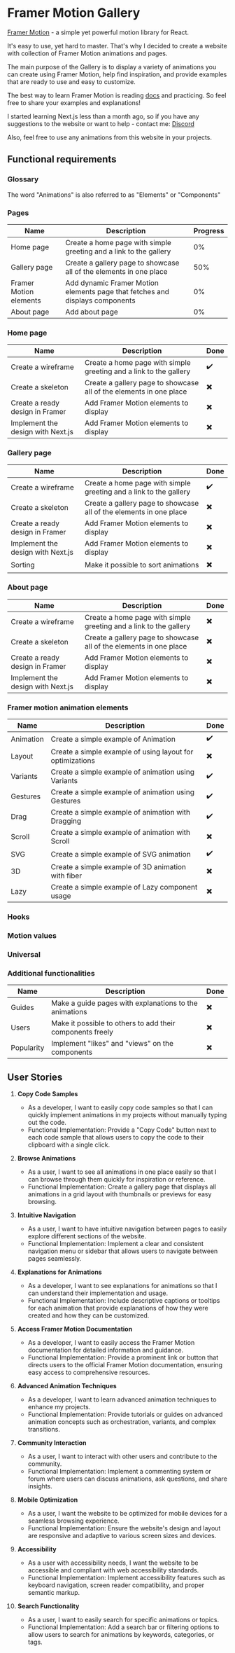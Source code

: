 # Framer Motion Gallery

[Framer Motion](https://www.framer.com/motion/) - a simple yet powerful motion library for React.

It's easy to use, yet hard to master.
That's why I decided to create a website with collection of Framer Motion animations and pages.

[//]: # (The main purpose of the website is to learn advanced animation concepts and make animations easier to be recreated by providing ready examples. )
The main purpose of the Gallery is to display a variety of animations you can create using Framer Motion,
help find inspiration, and provide examples that are ready to use and easy to customize.

The best way to learn Framer Motion is reading [docs](https://www.framer.com/motion/) and practicing. So feel free to
share your examples and explanations!

I started learning Next.js less than a month ago, so if you have any suggestions to the website or want to help - contact me: [Discord](https://discord.com/users/366684552040808458)

Also, feel free to use any animations from this website in your projects.

## Functional requirements

### Glossary

The word "Animations" is also referred to as "Elements" or "Components"

### Pages

| Name                   | Description                                                                  | Progress |
|------------------------|------------------------------------------------------------------------------|----------| 
| Home page              | Create a home page with simple greeting and a link to the gallery            | 0%       |
| Gallery page           | Create a gallery page to showcase all of the elements in one place           | 50%      |
| Framer Motion elements | Add dynamic Framer Motion elements page that fetches and displays components | 0%       |
| About page             | Add about page                                                               | 0%       |

### Home page

| Name                              | Description                                                        | Done                     |
|-----------------------------------|--------------------------------------------------------------------|--------------------------| 
| Create a wireframe                | Create a home page with simple greeting and a link to the gallery  | :heavy_check_mark:       |
| Create a skeleton                 | Create a gallery page to showcase all of the elements in one place | :heavy_multiplication_x: |
| Create a ready design in Framer   | Add Framer Motion elements to display                              | :heavy_multiplication_x: |
| Implement the design with Next.js | Add Framer Motion elements to display                              | :heavy_multiplication_x: |

### Gallery page

| Name                              | Description                                                        | Done                     |
|-----------------------------------|--------------------------------------------------------------------|--------------------------| 
| Create a wireframe                | Create a home page with simple greeting and a link to the gallery  | :heavy_check_mark:       |
| Create a skeleton                 | Create a gallery page to showcase all of the elements in one place | :heavy_multiplication_x: |
| Create a ready design in Framer   | Add Framer Motion elements to display                              | :heavy_multiplication_x: |
| Implement the design with Next.js | Add Framer Motion elements to display                              | :heavy_multiplication_x: |
| Sorting                           | Make it possible to sort animations                                | :heavy_multiplication_x: |

### About page

| Name                              | Description                                                        | Done                     |
|-----------------------------------|--------------------------------------------------------------------|--------------------------| 
| Create a wireframe                | Create a home page with simple greeting and a link to the gallery  | :heavy_multiplication_x: |
| Create a skeleton                 | Create a gallery page to showcase all of the elements in one place | :heavy_multiplication_x: |
| Create a ready design in Framer   | Add Framer Motion elements to display                              | :heavy_multiplication_x: |
| Implement the design with Next.js | Add Framer Motion elements to display                              | :heavy_multiplication_x: |

### Framer motion animation elements

| Name      | Description                                               | Done                     |
|-----------|-----------------------------------------------------------|--------------------------| 
| Animation | Create a simple example of Animation                      | :heavy_check_mark:       |
| Layout    | Create a simple example of using layout for optimizations | :heavy_multiplication_x: |
| Variants  | Create a simple example of animation using Variants       | :heavy_check_mark:       |
| Gestures  | Create a simple example of animation using Gestures       | :heavy_check_mark:       |
| Drag      | Create a simple example of animation with Dragging        | :heavy_check_mark:       |
| Scroll    | Create a simple example of animation with Scroll          | :heavy_multiplication_x: |
| SVG       | Create a simple example of SVG animation                  | :heavy_check_mark:       |
| 3D        | Create a simple example of 3D animation with fiber        | :heavy_multiplication_x: |
| Lazy      | Create a simple example of Lazy component usage           | :heavy_multiplication_x: |

### Hooks

[//]: # (    TODO: Add table here)

### Motion values

[//]: # (    TODO: Add table here)

### Universal

[//]: # (    TODO: Add table here)

### Additional functionalities

| Name       | Description                                               | Done                     |
|------------|-----------------------------------------------------------|--------------------------| 
| Guides     | Make a guide pages with explanations to the animations    | :heavy_multiplication_x: |
| Users      | Make it possible to others to add their components freely | :heavy_multiplication_x: |
| Popularity | Implement "likes" and "views" on the components           | :heavy_multiplication_x: |

## User Stories

1. **Copy Code Samples**
    - As a developer, I want to easily copy code samples so that I can quickly implement animations in my projects
      without manually typing out the code.
    - Functional Implementation: Provide a "Copy Code" button next to each code sample that allows users to copy the
      code to their clipboard with a single click.

2. **Browse Animations**
    - As a user, I want to see all animations in one place easily so that I can browse through them quickly for
      inspiration or reference.
    - Functional Implementation: Create a gallery page that displays all animations in a grid layout with thumbnails or
      previews for easy browsing.

3. **Intuitive Navigation**
    - As a user, I want to have intuitive navigation between pages to easily explore different sections of the website.
    - Functional Implementation: Implement a clear and consistent navigation menu or sidebar that allows users to
      navigate between pages seamlessly.

4. **Explanations for Animations**
    - As a developer, I want to see explanations for animations so that I can understand their implementation and usage.
    - Functional Implementation: Include descriptive captions or tooltips for each animation that provide explanations
      of how they were created and how they can be customized.

5. **Access Framer Motion Documentation**
    - As a developer, I want to easily access the Framer Motion documentation for detailed information and guidance.
    - Functional Implementation: Provide a prominent link or button that directs users to the official Framer Motion
      documentation, ensuring easy access to comprehensive resources.

6. **Advanced Animation Techniques**
    - As a developer, I want to learn advanced animation techniques to enhance my projects.
    - Functional Implementation: Provide tutorials or guides on advanced animation concepts such as orchestration,
      variants, and complex transitions.

7. **Community Interaction**
    - As a user, I want to interact with other users and contribute to the community.
    - Functional Implementation: Implement a commenting system or forum where users can discuss animations, ask
      questions, and share insights.

8. **Mobile Optimization**
    - As a user, I want the website to be optimized for mobile devices for a seamless browsing experience.
    - Functional Implementation: Ensure the website's design and layout are responsive and adaptive to various screen
      sizes and devices.

9. **Accessibility**
    - As a user with accessibility needs, I want the website to be accessible and compliant with web accessibility
      standards.
    - Functional Implementation: Implement accessibility features such as keyboard navigation, screen reader
      compatibility, and proper semantic markup.

10. **Search Functionality**
    - As a user, I want to easily search for specific animations or topics.
    - Functional Implementation: Add a search bar or filtering options to allow users to search for animations by
      keywords, categories, or tags.
